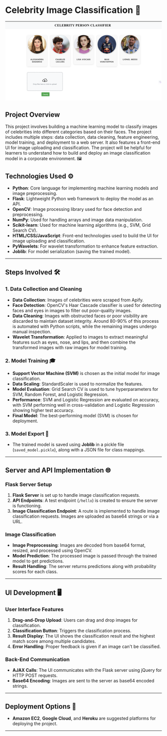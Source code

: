 # **Celebrity Image Classification** 🌟

![Project Preview](https://github.com/Naveennnkumar-Bit/Celeb_Image_classifier/blob/main/Preview.png)  <!-- Preview Image Path -->

## **Project Overview**

This project involves building a machine learning model to classify images of celebrities into different categories based on their faces. The project includes multiple steps: data collection, data cleaning, feature engineering, model training, and deployment to a web server. It also features a front-end UI for image uploading and classification. The project will be helpful for learners to understand how to build and deploy an image classification model in a corporate environment. 🖼️

## **Technologies Used** ⚙️

- **Python**: Core language for implementing machine learning models and image preprocessing.
- **Flask**: Lightweight Python web framework to deploy the model as an API.
- **OpenCV**: Image processing library used for face detection and preprocessing.
- **NumPy**: Used for handling arrays and image data manipulation.
- **Scikit-learn**: Used for machine learning algorithms (e.g., SVM, Grid Search CV).
- **HTML/CSS/JavaScript**: Front-end technologies used to build the UI for image uploading and classification.
- **PyWavelets**: For wavelet transformation to enhance feature extraction.
- **Joblib**: For model serialization (saving the trained model).

---

## **Steps Involved** 🛠️

### **1. Data Collection and Cleaning**

- **Data Collection**: Images of celebrities were scraped from Apify.
- **Face Detection**: OpenCV's Haar Cascade classifier is used for detecting faces and eyes in images to filter out poor-quality images.
- **Data Cleaning**: Images with obstructed faces or poor visibility are discarded to maintain dataset integrity. Around 80-90% of this process is automated with Python scripts, while the remaining images undergo manual inspection.
- **Wavelet Transformation**: Applied to images to extract meaningful features such as eyes, nose, and lips, and then combine the transformed images with raw images for model training.

### **2. Model Training** 🎓

- **Support Vector Machine (SVM)** is chosen as the initial model for image classification.
- **Data Scaling**: StandardScaler is used to normalize the features.
- **Model Evaluation**: Grid Search CV is used to tune hyperparameters for SVM, Random Forest, and Logistic Regression.
- **Performance**: SVM and Logistic Regression are evaluated on accuracy, with SVM performing well in cross-validation and Logistic Regression showing higher test accuracy.
- **Final Model**: The best-performing model (SVM) is chosen for deployment.

### **3. Model Export** 💾

- The trained model is saved using **Joblib** in a pickle file (`saved_model.pickle`), along with a JSON file for class mappings.

---

## **Server and API Implementation** 🌐

### **Flask Server Setup**

1. **Flask Server** is set up to handle image classification requests.
2. **API Endpoints**: A test endpoint (`/hello`) is created to ensure the server is functioning.
3. **Image Classification Endpoint**: A route is implemented to handle image classification requests. Images are uploaded as base64 strings or via a URL.

### **Image Classification**

- **Image Preprocessing**: Images are decoded from base64 format, resized, and processed using OpenCV.
- **Model Prediction**: The processed image is passed through the trained model to get predictions.
- **Result Handling**: The server returns predictions along with probability scores for each class.

---

## **UI Development** 🖥️

### **User Interface Features**

1. **Drag-and-Drop Upload**: Users can drag and drop images for classification.
2. **Classification Button**: Triggers the classification process.
3. **Result Display**: The UI shows the classification result and the highest match score among multiple candidates.
4. **Error Handling**: Proper feedback is given if an image can't be classified.

### **Back-End Communication**

- **AJAX Calls**: The UI communicates with the Flask server using jQuery for HTTP POST requests.
- **Base64 Encoding**: Images are sent to the server as base64 encoded strings.

---

## **Deployment Options** 🚀

- **Amazon EC2**, **Google Cloud**, and **Heroku** are suggested platforms for deploying the project.

---


